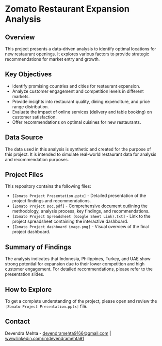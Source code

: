 # Zomato Restaurant Expansion Analysis

## Overview

This project presents a data-driven analysis to identify optimal locations for new restaurant openings. It explores various factors to provide strategic recommendations for market entry and growth.

## Key Objectives

* Identify promising countries and cities for restaurant expansion.
* Analyze customer engagement and competition levels in different markets.
* Provide insights into restaurant quality, dining expenditure, and price range distribution.
* Evaluate the impact of online services (delivery and table booking) on customer satisfaction.
* Offer recommendations on optimal cuisines for new restaurants.

## Data Source

The data used in this analysis is synthetic and created for the purpose of this project. It is intended to simulate real-world restaurant data for analysis and recommendation purposes.

## Project Files

This repository contains the following files:

* `[Zomato Project Presentation.pptx]` - Detailed presentation of the project findings and recommendations.
* `[Zomato Project Doc.pdf]` - Comprehensive document outlining the methodology, analysis process, key findings, and recommendations.
* `[Zomato Project Spreadsheet (Google Sheet Link).txt]` - Link to the project spreadsheet containing the interactive dashboard.
* `[Zomato Project dashboard image.png]` - Visual overview of the final project dashboard.

## Summary of Findings

The analysis indicates that Indonesia, Philippines, Turkey, and UAE show strong potential for expansion due to their lower competition and high customer engagement. For detailed recommendations, please refer to the presentation slides.

## How to Explore

To get a complete understanding of the project, please open and review the `[Zomato Project Presentation.pptx]` file.

## Contact

Devendra Mehta - devendramehta9166@gmail.com | 
www.linkedin.com/in/devendramehta91
